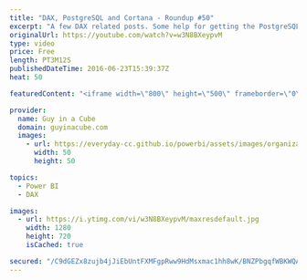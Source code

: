 ```yaml
---
title: "DAX, PostgreSQL and Cortana - Roundup #50"
excerpt: "A few DAX related posts. Some help for getting the PostgreSQL provide usable with Power BI Desktop. And some help to get all the tools installed for Cortana Intelligence Suite.  Make Your Numeric Division Faultless in Power Query (@Rad_Reza) http://www.radacad.com/make-your-numeric-division-faultless-in-power-query"
originalUrl: https://youtube.com/watch?v=w3N8BXeypvM
type: video
price: Free
length: PT3M12S
publishedDateTime: 2016-06-23T15:39:37Z
heat: 50

featuredContent: "<iframe width=\"800\" height=\"500\" frameborder=\"0\" src=\"https://www.youtube.com/embed/w3N8BXeypvM\" allow=\"accelerometer; autoplay; encrypted-media; gyroscope; picture-in-picture\" allowfullscreen></iframe>"

provider:
  name: Guy in a Cube
  domain: guyinacube.com
  images:
    - url: https://everyday-cc.github.io/powerbi/assets/images/organizations/guyinacube.com-50x50.jpg
      width: 50
      height: 50

topics:
  - Power BI
  - DAX

images:
  - url: https://i.ytimg.com/vi/w3N8BXeypvM/maxresdefault.jpg
    width: 1280
    height: 720
    isCached: true

secured: "/C9dGEZx8zujb4jJiEbUntFXMFgpRww9HdMsxmac1hh8wK/BNZPbgqfWBKWQAHuX1n2zNbnSiM0pvuTAsMwnYg9gplQ8K2VL4itKdej/hVMav3mnHVukQoF/qjoi2+FAgaFTmiMFiIsWkPg0OdJnS8SuBymh5Y+rAo0AtyTM1OJlwb45iqDxOsZTj8A6EJ2kADBw9of4QmqSesQUVvseEokNMYFsJezm27e98iZmNcC7GMJm5GSWP2EYxLEpsx2g0OzSVf2We/0H6nlr4BEAqNuE5yGHJ+5W/H3ugafUyQjVJgDLnohd+6OPyGqet3Wg5eG8d05zZWzLIgL3L8TCZIyOHW7lLa3PlbTUjByKg7c3p6T+TfZFX8UXXOBSF9nnAcQHUnJN+Awslld0j9A5Ucgbou1PbTANa32iKiT2eSs=;ICN9D77+oNqGtedklq/ZFQ=="
---
```



